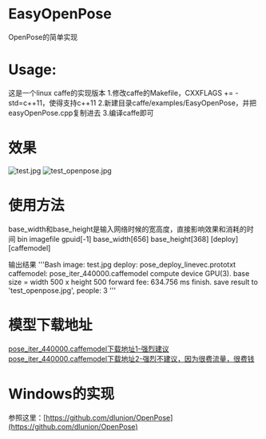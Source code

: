 # EasyOpenPose
OpenPose的简单实现

# Usage:
这是一个linux caffe的实现版本
1.修改caffe的Makefile，CXXFLAGS += -std=c++11，使得支持c++11
2.新建目录caffe/examples/EasyOpenPose，并把easyOpenPose.cpp复制进去
3.编译caffe即可

# 效果
![test.jpg](https://github.com/dlunion/EasyOpenPose/blob/master/test.jpg)
![test_openpose.jpg](https://github.com/dlunion/EasyOpenPose/blob/master/test_openpose.jpg)

# 使用方法
base_width和base_height是输入网络时候的宽高度，直接影响效果和消耗的时间
        bin imagefile gpuid[-1] base_width[656] base_height[368] [deploy] [caffemodel]

输出结果
'''Bash
image: test.jpg
deploy: pose_deploy_linevec.prototxt
caffemodel: pose_iter_440000.caffemodel
compute device GPU(3).
base size = width 500 x height 500
forward fee: 634.756 ms
finish. save result to 'test_openpose.jpg', people: 3
'''

# 模型下载地址
[pose_iter_440000.caffemodel下载地址1-强烈建议](http://posefs1.perception.cs.cmu.edu/OpenPose/models/pose/coco/pose_iter_440000.caffemodel)<br/>
[pose_iter_440000.caffemodel下载地址2-强烈不建议，因为很费流量，很费钱](http://www.zifuture.com/fs/12.github/OpenPose/pose_iter_440000.caffemodel)

# Windows的实现
参照这里：[https://github.com/dlunion/OpenPose](https://github.com/dlunion/OpenPose)